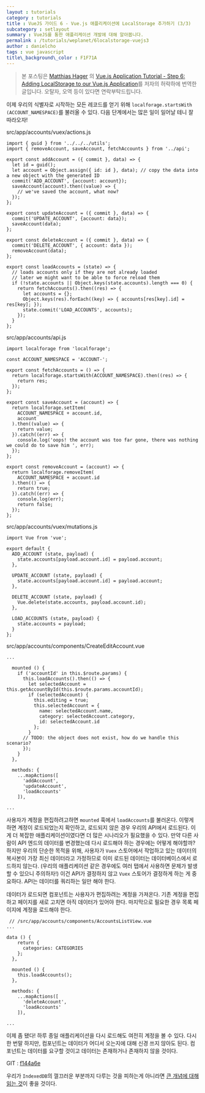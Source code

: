 ```yaml
---
layout : tutorials
category : tutorials
title : VueJS 가이드 6 - Vue.js 애플리케이션에 LocalStorage 추가하기 (3/3)
subcategory : setlayout
summary : VueJS를 통한 애플리케이션 개발에 대해 알아봅니다.
permalink : /tutorials/weplanet/6localstorage-vuejs3
author : danielcho
tags : vue javascript
title\_background\_color : F1F71A
---
```




> 본 포스팅은 [Matthias Hager](https://matthiashager.com) 의 [Vue.js Application Tutorial - Step 6: Adding LocalStorage to our Vue.js Application](https://matthiashager.com/complete-vuejs-application-tutorial/localstorage-vuejs)를 저자의 허락하에 번역한 글입니다. 오탈자, 오역 등이 있다면 연락부탁드립니다.





이제 우리의 식별자로 시작하는 모든 레코드를 얻기 위해 `localforage.startsWith (ACCOUNT_NAMESPACE)`를 불러올 수 있다. 다음 단계에서는 많은 일이 일어날 테니 잘 따라오자!

 

src/app/accounts/vuex/actions.js

```
import { guid } from '../../../utils';
import { removeAccount, saveAccount, fetchAccounts } from '../api';

export const addAccount = ({ commit }, data) => {
  let id = guid();
  let account = Object.assign({ id: id }, data); // copy the data into a new object with the generated ID
  commit('ADD_ACCOUNT', {account: account});
  saveAccount(account).then((value) => {
    // we've saved the account, what now?
  });
};

export const updateAccount = ({ commit }, data) => {
  commit('UPDATE_ACCOUNT', {account: data});
  saveAccount(data);
};

export const deleteAccount = ({ commit }, data) => {
  commit('DELETE_ACCOUNT', { account: data });
  removeAccount(data);
};

export const loadAccounts = (state) => {
  // loads accounts only if they are not already loaded
  // later we might want to be able to force reload them
  if (!state.accounts || Object.keys(state.accounts).length === 0) {
    return fetchAccounts().then((res) => {
      let accounts = {};
      Object.keys(res).forEach((key) => { accounts[res[key].id] = res[key]; });
      state.commit('LOAD_ACCOUNTS', accounts);
    });
  }
};
```



src/app/accounts/api.js

```
import localforage from 'localforage';

const ACCOUNT_NAMESPACE = 'ACCOUNT-';

export const fetchAccounts = () => {
  return localforage.startsWith(ACCOUNT_NAMESPACE).then((res) => {
    return res;
  });
};

export const saveAccount = (account) => {
  return localforage.setItem(
    ACCOUNT_NAMESPACE + account.id,
    account
  ).then((value) => {
    return value;
  }).catch((err) => {
    console.log('oops! the account was too far gone, there was nothing we could do to save him ', err);
  });
};

export const removeAccount = (account) => {
  return localforage.removeItem(
    ACCOUNT_NAMESPACE + account.id
  ).then(() => {
    return true;
  }).catch((err) => {
    console.log(err);
    return false;
  });
};
```



src/app/accounts/vuex/mutations.js

```
import Vue from 'vue';

export default {
  ADD_ACCOUNT (state, payload) {
    state.accounts[payload.account.id] = payload.account;
  },

  UPDATE_ACCOUNT (state, payload) {
    state.accounts[payload.account.id] = payload.account;
  },

  DELETE_ACCOUNT (state, payload) {
    Vue.delete(state.accounts, payload.account.id);
  },

  LOAD_ACCOUNTS (state, payload) {
    state.accounts = payload;
  }
};
```



src/app/accounts/components/CreateEditAccount.vue

```
...

  mounted () {
    if ('accountId' in this.$route.params) {
      this.loadAccounts().then(() => {
        let selectedAccount = this.getAccountById(this.$route.params.accountId);
        if (selectedAccount) {
          this.editing = true;
          this.selectedAccount = {
            name: selectedAccount.name,
            category: selectedAccount.category,
            id: selectedAccount.id
          };
        }
      // TODO: the object does not exist, how do we handle this scenario?
      });
    }
  },

  methods: {
    ...mapActions([
      'addAccount',
      'updateAccount',
      'loadAccounts'
    ]),

...
```



사용자가 계정을 편집하려고하면 `mounted` 훅에서 `loadAccounts`를 불러온다. 이렇게 하면 계정이 로드되었는지 확인하고, 로드되지 않은 경우 우리의 API에서 로드된다. 이게 더 복잡한 애플리케이션이였다면 더 많은 시나리오가 필요했을 수 있다. 만약 다른 사람이 API 엔드의 데이터를 변경했는데 다시 로드해야 하는 경우에는 어떻게 해야할까? 하지만 우리의 단순한 목적을 위해, 사용자가 `Vuex` 스토어에서 작업하고 있는 데이터의 복사본이 가장 최신 데이터라고 가정하므로 이미 로드된 데이터는 데이터베이스에서 로드하지 않는다. (우리의 애플리케이션 같은 경우에도 여러 탭에서 사용하면 문제가 발생할 수 있으니 주의하자!) 이건 API가 결정하지 않고 `Vuex` 스토어가 결정하게 하는 게 중요하다. API는 데이터를 쿼리하는 일만 해야 한다.

 

데이터가 로드되면 컴포넌트는 사용자가 편집하려는 계정을 가져온다. 기존 계정을 편집하고 페이지를 새로 고치면 아직 데이터가 있어야 한다. 마지막으로 필요한 경우 목록 페이지에 계정을 로드해야 한다.



```
 // /src/app/accounts/components/AccountsListView.vue
...

data () {
    return {
      categories: CATEGORIES
    };
  },

  mounted () {
    this.loadAccounts();
  },

  methods: {
    ...mapActions([
      'deleteAccount',
      'loadAccounts'
    ]),

...
```



이제 좀 됐다! 하루 종일 애플리케이션을 다시 로드해도 여전히 계정을 볼 수 있다. 다시 한 번말 하지만, 컴포넌트는 데이터가 어디서 오는지에 대해 신경 쓰지 않아도 된다. 컴포넌트는 데이터를 요구할 것이고 데이터는 존재하거나 존재하지 않을 것이다.

 

GIT : [f144a6e](https://github.com/matthiaswh/budgeterbium/commit/f144a6e69530343995a2e2161af23f86c43a3605)



우리가 `IndexedDB`의 껄끄러운 부분까지 다루는 것을 피하는게 아니라면 [큰 개념에 대해 읽는 것](https://developer.mozilla.org/en-US/docs/Web/API/IndexedDB_API/Basic_Concepts_Behind_IndexedDB)이 좋을 것이다.

